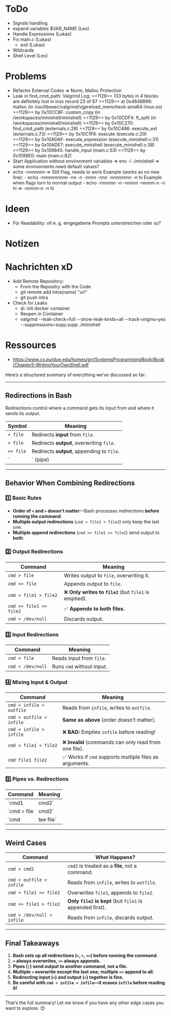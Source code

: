 # ToDo
- Signals handling
- expand variables $VAR_NAME (Leo)
- Handle Expressions (Lukas)
- Fix main.c (Lukas)
	- exit (Lukas)
- Wildcards
- Shell Level (Leo)

# Problems
- Refactor External Codes => Norm, Malloc Protection
- Leak in find_cmd_path: Valgrind Log:
==1129== 133 bytes in 4 blocks are definitely lost in loss record 23 of 67
==1129==    at 0x4848899: malloc (in /usr/libexec/valgrind/vgpreload_memcheck-amd64-linux.so)
==1129==    by 0x10CC8F: custom_copy (in /workspaces/minishell/minishell)
==1129==    by 0x10CDF4: ft_split (in /workspaces/minishell/minishell)
==1129==    by 0x10C270: find_cmd_path (externals.c:28)
==1129==    by 0x10C486: execute_ext (externals.c:73)
==1129==    by 0x10C1F6: execute (execute.c:20)
==1129==    by 0x10ADAF: execute_expression (execute_minishell.c:31)
==1129==    by 0x10ADE7: execute_minishell (execute_minishell.c:38)
==1129==    by 0x109845: handle_input (main.c:53)
==1129==    by 0x1098E0: main (main.c:82)
- Start Application without environment variables
	=> env -i ./minishell
	=> some environments need default values?
- echo -nnnnnnn 
	=> Still Flag, needs to work
	Example (works as no new line):
		- echo -nnnnnnnnnn -nn -n -nnnn -nnn -nnnnnnnn -n hi
	Example when flags turn to normal output
		- echo -nnnnnn -n -nnnnn -nnnnn-n -n hi => -nnnnn-n -n hi

# Ideen
- Für Readability: vlt e. g. eingegebene Prompts unterstreichen oder so?

# Notizen

# Nachrichten xD
- Add Remote Repository:
	- From the Repositry with the Code
  	- git remote add intra(name) "url"
  	- git push intra
- Check for Leaks
	- di: init docker container
	- Reopen in Container 
	- valgrind --leak-check=full --show-leak-kinds=all --track-origins=yes --suppressions=supp.supp  ./minishell

# Ressources
- https://www.cs.purdue.edu/homes/grr/SystemsProgrammingBook/Book/Chapter5-WritingYourOwnShell.pdf

Here’s a structured summary of everything we’ve discussed so far:

---

## **Redirections in Bash**
Redirections control where a command gets its input from and where it sends its output.

| Symbol  | Meaning |
|---------|---------|
| `< file`  | Redirects **input** from `file`. |
| `> file`  | Redirects **output**, overwriting `file`. |
| `>> file` | Redirects **output**, appending to `file`. |
| `|` (pipe) | Sends output of **one command** as input to another. |

---

## **Behavior When Combining Redirections**
### **1️⃣ Basic Rules**
- **Order of `<` and `>` doesn’t matter**—Bash processes redirections **before running the command**.
- **Multiple output redirections** (`cmd > file1 > file2`) only keep the last one.
- **Multiple append redirections** (`cmd >> file1 >> file2`) send output to **both**.

### **2️⃣ Output Redirections**
| Command | Meaning |
|---------|---------|
| `cmd > file` | Writes output to `file`, overwriting it. |
| `cmd >> file` | Appends output to `file`. |
| `cmd > file1 > file2` | ❌ **Only writes to `file2`** (but `file1` is emptied). |
| `cmd >> file1 >> file2` | ✅ **Appends to both files.** |
| `cmd > /dev/null` | Discards output. |

### **3️⃣ Input Redirections**
| Command | Meaning |
|---------|---------|
| `cmd < file` | Reads input from `file`. |
| `cmd < /dev/null` | Runs `cmd` without input. |

### **4️⃣ Mixing Input & Output**
| Command | Meaning |
|---------|---------|
| `cmd < infile > outfile` | Reads from `infile`, writes to `outfile`. |
| `cmd > outfile < infile` | **Same as above** (order doesn’t matter). |
| `cmd < infile > infile` | ❌ **BAD:** Empties `infile` before reading! |
| `cmd < file1 < file2` | ❌ **Invalid** (commands can only read from one file). |
| `cmd file1 file2` | ✅ Works if `cmd` supports multiple files as arguments. |

### **5️⃣ Pipes vs. Redirections**
| Command | Meaning |
|---------|---------|
| `cmd1 | cmd2` | Sends output of `cmd1` as input to `cmd2`. |
| `cmd > file | cmd2` | ❌ Invalid (`>` runs first, but `|` expects output from `cmd1`). |
| `cmd | tee file` | ✅ Saves output **to both `file` and stdout**. |

---

## **Weird Cases**
| Command | What Happens? |
|---------|--------------|
| `cmd > cmd2` | `cmd2` is treated as a **file**, not a command. |
| `cmd > outfile < infile` | Reads from `infile`, writes to `outfile`. |
| `cmd > file1 >> file2` | Overwrites `file1`, appends to `file2`. |
| `cmd >> file1 > file2` | **Only `file2` is kept** (but `file1` is appended first). |
| `cmd > /dev/null < infile` | Reads from `infile`, discards output. |

---

## **Final Takeaways**
1. **Bash sets up all redirections (`<`, `>`, `>>`) before running the command.**
2. **`>` always overwrites, `>>` always appends.**
3. **Pipes (`|`) send output to another command, not a file.**
4. **Multiple `>` overwrite except the last one; multiple `>>` append to all.**
5. **Redirecting input (`<`) and output (`>`) together is fine.**
6. **Be careful with `cmd < infile > infile`—it erases `infile` before reading it!**

---

That’s the full summary! Let me know if you have any other edge cases you want to explore. 😊
